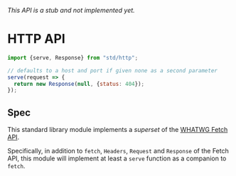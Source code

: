 *This API is a stub and not implemented yet.*

# HTTP API

```js
import {serve, Response} from "std/http";

// defaults to a host and port if given none as a second parameter
serve(request => {
  return new Response(null, {status: 404});
});
```

## Spec

This standard library module implements a *superset* of the
[WHATWG Fetch API][spec].

Specifically, in addition to `fetch`, `Headers`, `Request` and `Response` of
the Fetch API, this module will implement at least a `serve` function as a
companion to `fetch`.

[spec]: https://fetch.spec.whatwg.org
